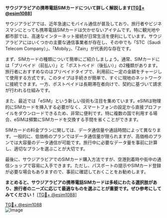 **サウジアラビアの携帯電話SIMカードについて詳しく解説します[[TG💪+ @esim1088](https://t.me/s/esim1088)]**

サウジアラビアでは、近年急速にモバイル通信が普及しており、旅行者やビジネスマンにとっても携帯電話SIMカードは欠かせないアイテムです。特に観光地や都市部では、高速なインターネット接続が日常生活を便利にしています。サウジアラビアにはいくつかの主要な通信事業者が存在し、その中でも「STC（Saudi Telecom Company）」、「Mobily」、「Zain」が代表的な存在です。

まず、SIMカードの種類について簡単にご紹介しましょう。通常、SIMカードには「プリペイド（前払い）」と「ポストペイド（後払い）」の2種類があります。旅行者におすすめなのはプリペイドタイプで、利用前に一定の金額をチャージして使用する方式です。このタイプは手続きが簡単で、すぐに現地のネットワークに接続できます。一方、ポストペイドは長期滞在者向けで、契約に基づいて請求が行われる仕組みです。

また、最近では「eSIM」という新しい技術も注目を集めています。eSIMは物理的にSIMカードを挿入する必要がなく、スマートフォンの設定から直接プロファイルをダウンロードできるため、非常に便利です。特に複数の国で利用する場合、eSIMは頻繁にSIMカードを交換する手間を省くことができます。

SIMカードの料金プランに関しては、データ通信量や通話時間によって異なります。一般的に、低価格のプランではデータ通信量が限られますが、高価格のプランでは大容量のデータ通信が可能です。旅行中に必要なデータ量を事前に計算し、適切なプランを選ぶことが大切です。

最後に、サウジアラビアでのSIMカード購入方法ですが、空港到着時や街中の通信ショップで容易に入手できます。ただし、パスポートの提示やSIMカード登録が必要な場合もありますので、事前に確認しておくことをお勧めします。

**まとめると、サウジアラビアの携帯電話SIMカードは多岐にわたる選択肢があり、旅行者のニーズに応じて最適なものを選ぶことが重要です。ぜひ参考にしてみてください！** [[TG💪+ @esim1088](https://t.me/s/esim1088)]

[TG💪+ @esim1088](https://t.me/s/esim1088)  
![Image](https://i.postimg.cc/Y0z9fWf4/image.png)